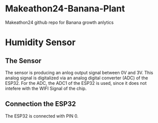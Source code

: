 # Makeathon24-Banana-Plant
Makeathon24 github repo for Banana growth anlytics


# Humidity Sensor

## The Sensor

The sensor is producing an anlog output signal between 0V and 3V. This analog signal is digitalized via an analog digital converter (ADC) of the ESP32. For the ADC, the ADC1 of the ESP32 is used, since it does not intefere with the WIFI Signal of the chip.


## Connection the ESP32

The ESP32 is connected with PIN 0.